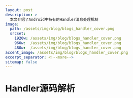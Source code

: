 ```yaml
---
layout: post
description: > 
  本文介绍了Android中特有的Handler消息处理机制
image: 
  path: /assets/img/blog/blogs_handler_cover.png
  srcset: 
    1920w: /assets/img/blog/blogs_handler_cover.png
    960w:  /assets/img/blog/blogs_handler_cover.png
    480w:  /assets/img/blog/blogs_handler_cover.png
accent_image: /assets/img/blog/blogs_handler_cover.png
excerpt_separator: <!--more-->
sitemap: false
---
```

# Handler源码解析
## 